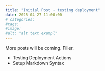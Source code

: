 ```yaml
---
title: "Initial Post - testing deployment"
date: 2025-04-27 11:00:00 
# categories:
#tags:
#image: 
#alt: "alt text exampl"
---
```


More posts will be coming. Filler.
- Testing Deployment Actions
- Setup Markdown Syntax